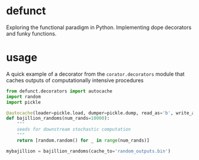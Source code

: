 # defunct
Exploring the functional paradigm in Python. Implementing dope decorators and funky functions.

# usage
A quick example of a decorator from the `corator.decorators` module that caches 
outputs of computationally intensive procedures

```python
from defunct.decorators import autocache
import random 
import pickle

@autocache(loader=pickle.load, dumper=pickle.dump, read_as='b', write_as='b')
def bajillion_randoms(num_rands=10000):
    """
    seeds for downstream stochastic computation
    """
    return [random.random() for _ in range(num_rands)]    

mybajillion = bajillion_randoms(cache_to='random_outputs.bin')
```

